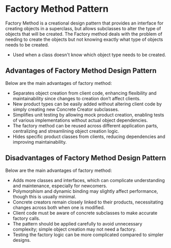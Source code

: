 # Factory Method Pattern
Factory Method is a creational design pattern that provides an interface for creating objects in a superclass, but allows subclasses to alter the type of objects that will be created.
The Factory method deals with the problem of needing to create the objects but not knowing exactly what type of 
objects needs to be created.

- Used when a class doesn't know which object type needs to be created.
## Advantages of Factory Method Design Pattern
Below are the main advantages of factory method:

- Separates object creation from client code, enhancing flexibility and maintainability since changes to creation 
don’t affect clients.
- New product types can be easily added without altering client code by simply creating new Concrete Creator subclasses.
- Simplifies unit testing by allowing mock product creation, enabling tests of various implementations without actual 
  object dependencies.
- The factory method can be reused across different application parts, centralizing and streamlining object creation 
  logic.
- Hides specific product classes from clients, reducing dependencies and improving maintainability.

## Disadvantages of Factory Method Design Pattern
Below are the main advantages of factory method:

- Adds more classes and interfaces, which can complicate understanding and maintenance, especially for newcomers.
- Polymorphism and dynamic binding may slightly affect performance, though this is usually minimal.
- Concrete creators remain closely linked to their products, necessitating changes across both when one is modified.
- Client code must be aware of concrete subclasses to make accurate factory calls.
- The pattern should be applied carefully to avoid unnecessary complexity; simple object creation may not need a 
  factory.
- Testing the factory logic can be more complicated compared to simpler designs.
